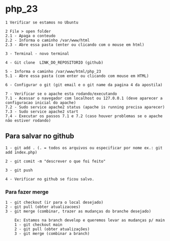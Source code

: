 # php_23
    1 Verificar se estamos no Ubuntu
    
    2 File > open folder
    2.1 - Apaga o conteudo
    2.2 - Informa o caminho /var/www/html
    2.3 - Abre essa pasta (enter ou clicando com o mouse em html)
    
    3 - Terminal - novo terminal

    4 - Git clone  LINK_DO_REPOSITORIO (github)

    5 - Informa o caminho /var/www/html/php_23
    5.1 - Abre essa pasta (com enter ou clicando com mouse em HTML)

    6 - Configurar o git (git email e o git name da pagina 4 da apostila)

    7 - Verificar se o apache esta rodando/executando
    7.1 - Acessar o navegador com localhost ou 127.0.0.1 (deve aparecer a configuracao inicial do apache)
    7.2 - Sudo service apache2 status (apache is running precisa aparecer)
    7.3 - Sudo service apache2 start
    7.4 - Executar os passos 7.1 e 7.2 (caso houver problemas se o apache não estiver rodando)

## Para salvar no github
    1 - git add . (. = todos os arquivos ou especificar por nome ex.: git add index.php)

    2 - git comit -m "descrever o que foi feito"

    3 - git push

    4 - Verificar no github se ficou salvo.

### Para fazer merge
    1 - git checkout (ir para o local desejado)
    2 - git pull (obter atualizacoes)
    3 - git merge (combinar, trazer as mudanças do branche desejado)

        Ex: Estamos na branch develop e queremos levar as mudanças p/ main
        1 - git checkout main
        2 - git pull (obter atualizações)
        3 - git merge (combinar a branch)
    


 